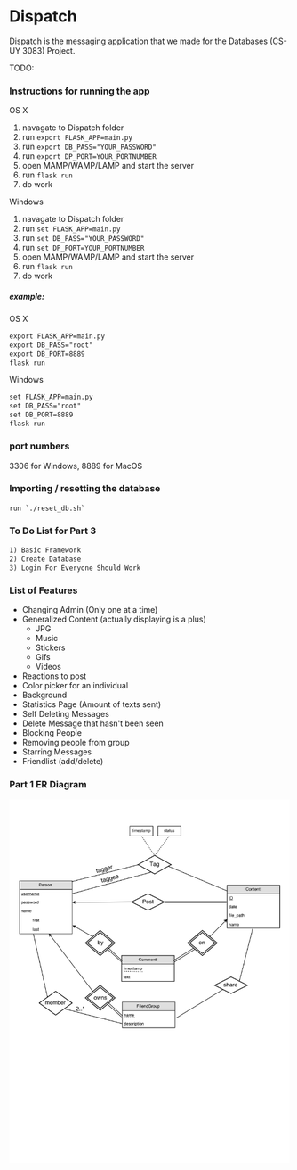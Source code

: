 # Dispatch
Dispatch is the messaging application that we made for the Databases (CS-UY 3083) Project. 


TODO:





### Instructions for running the app
OS X  
  1) navagate to Dispatch folder  
  1) run `export FLASK_APP=main.py`  
  1) run `export DB_PASS="YOUR_PASSWORD"`  
  1) run `export DP_PORT=YOUR_PORTNUMBER`  
  1) open MAMP/WAMP/LAMP and start the server  
  1) run `flask run`  
  1) do work  

Windows  
  1) navagate to Dispatch folder  
  1) run `set FLASK_APP=main.py`  
  1) run `set DB_PASS="YOUR_PASSWORD"`  
  1) run `set DP_PORT=YOUR_PORTNUMBER`  
  1) open MAMP/WAMP/LAMP and start the server  
  1) run `flask run`  
  1) do work  


##### example:
OS X
```
export FLASK_APP=main.py
export DB_PASS="root"
export DB_PORT=8889
flask run
```

Windows
```
set FLASK_APP=main.py
set DB_PASS="root"
set DB_PORT=8889
flask run
```

### port numbers
3306 for Windows, 8889 for MacOS

### Importing / resetting the database
	run `./reset_db.sh`


### To Do List for Part 3
	1) Basic Framework
	2) Create Database
	3) Login For Everyone Should Work

### List of Features
  - Changing Admin (Only one at a time)
  - Generalized Content (actually displaying is a plus)
    * JPG
    * Music
    * Stickers
    * Gifs
    * Videos
  - Reactions to post
  - Color picker for an individual
  - Background
  - Statistics Page (Amount of texts sent)
  - Self Deleting Messages
  - Delete Message that hasn't been seen
  - Blocking People
  - Removing people from group
  - Starring Messages
  - Friendlist (add/delete)

### Part 1 ER Diagram
![Part 1 ER](/docs/Part1_ER.png)
